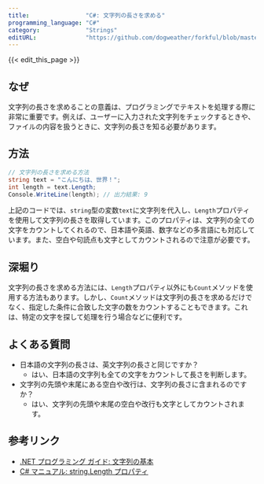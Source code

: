 ```yaml
---
title:                "C#: 文字列の長さを求める"
programming_language: "C#"
category:             "Strings"
editURL:              "https://github.com/dogweather/forkful/blob/master/content/ja/c-sharp/finding-the-length-of-a-string.md"
---
```


{{< edit_this_page >}}

## なぜ

文字列の長さを求めることの意義は、プログラミングでテキストを処理する際に非常に重要です。例えば、ユーザーに入力された文字列をチェックするときや、ファイルの内容を扱うときに、文字列の長さを知る必要があります。

## 方法

```C#
// 文字列の長さを求める方法
string text = "こんにちは、世界！";
int length = text.Length;
Console.WriteLine(length); // 出力結果: 9
```

上記のコードでは、`string`型の変数`text`に文字列を代入し、`Length`プロパティを使用して文字列の長さを取得しています。このプロパティは、文字列の全ての文字をカウントしてくれるので、日本語や英語、数字などの多言語にも対応しています。また、空白や句読点も文字としてカウントされるので注意が必要です。

## 深堀り

文字列の長さを求める方法には、`Length`プロパティ以外にも`Count`メソッドを使用する方法もあります。しかし、`Count`メソッドは文字列の長さを求めるだけでなく、指定した条件に合致した文字の数をカウントすることもできます。これは、特定の文字を探して処理を行う場合などに便利です。

## よくある質問

- 日本語の文字列の長さは、英文字列の長さと同じですか？
  - はい、日本語の文字列も全ての文字をカウントして長さを判断します。
- 文字列の先頭や末尾にある空白や改行は、文字列の長さに含まれるのですか？
  - はい、文字列の先頭や末尾の空白や改行も文字としてカウントされます。

## 参考リンク

- [.NET プログラミング ガイド: 文字列の基本](https://docs.microsoft.com/ja-jp/dotnet/standard/base-types/strings)
- [C# マニュアル: string.Length プロパティ](https://docs.microsoft.com/ja-jp/dotnet/api/system.string.length)